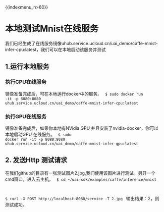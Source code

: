 {{indexmenu_n>60}}

# 本地测试Mnist在线服务
我们已经生成了在线服务镜像uhub.service.ucloud.cn/uai_demo/caffe-mnist-infer-cpu:latest，我们可以在本地启动该服务并测试

## 1.运行本地服务
### 执行CPU在线服务
镜像准备完成后，可在本地运行docker中的服务。
<code>
$ sudo docker run -it -p 8080:8080 uhub.service.ucloud.cn/uai_demo/caffe-mnist-infer-cpu:latest
</code>

### 执行GPU在线服务
镜像准备完成后，如果你本地有NVidia GPU 并且安装了nvidia-docker，你可以本地启动GPU 在线服务。
<code>
$ sudo docker run -it -p 8080:8080 uhub.service.ucloud.cn/uai_demo/caffe-mnist-infer-gpu:latest
</code>



## 2. 发送Http 测试请求
在我们github的目录有一张测试图片2.jpg,我们使用该图片进行测试。另开一个cmd窗口，进入云主机。
<code>
$ cd ~/uai-sdk/examples/caffe/inference/mnist

$ curl -X POST http://localhost:8080/service -T 2.jpg
</code>
输出结果：2，则测试成功。

